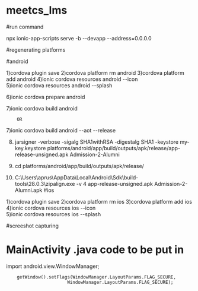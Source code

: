 # meetcs_lms

#run command

npx ionic-app-scripts serve -b --devapp --address=0.0.0.0


#regenerating platforms

#android

1)cordova plugin save
2)cordova platform rm android
3)cordova platform add android
4)ionic cordova resources android --icon  
5)ionic cordova resources android --splash

6)ionic cordova prepare android

7)ionic cordova build android

        OR
        
7)ionic cordova build android  --aot --release

8) jarsigner -verbose -sigalg SHA1withRSA -digestalg SHA1 -keystore my-key.keystore platforms/android/app/build/outputs/apk/release/app-release-unsigned.apk Admission-2-Alumni

9) cd platforms/android/app/build/outputs/apk/release/

10) C:\Users\aprus\AppData\Local\Android\Sdk\build-tools\28.0.3\zipalign.exe -v 4 app-release-unsigned.apk Admission-2-Alumni.apk
#ios


1)cordova plugin save
2)cordova platform rm ios
3)cordova platform add ios
4)ionic cordova resources ios --icon  
5)ionic cordova resources ios --splash


#screeshot capturing 


# MainActivity .java code to be put in 

import android.view.WindowManager;



        getWindow().setFlags(WindowManager.LayoutParams.FLAG_SECURE,
                           WindowManager.LayoutParams.FLAG_SECURE);
